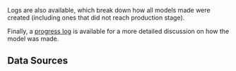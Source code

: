 
Logs are also available, which break down how all models made were created (including ones that did not reach production stage).

Finally, a [progress log](https://github.com/falconpunch082/skin-cancer-detection/blob/nick/HOTARU%20Model%20Creation%20Progress%20Log.docx) is available for a more detailed discussion on how the model was made.

## Data Sources


